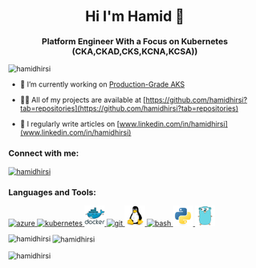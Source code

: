<h1 align="center">Hi I'm Hamid 👋</h1>
<h3 align="center">Platform Engineer With a Focus on Kubernetes (CKA,CKAD,CKS,KCNA,KCSA))</h3>

<p align="left"> <img src="https://komarev.com/ghpvc/?username=hamidhirsi&label=Profile%20views&color=0e75b6&style=flat" alt="hamidhirsi" /> </p>

- 🔭 I’m currently working on [Production-Grade AKS](https://github.com/hamidhirsi/UltimateProjectAKS)

- 👨‍💻 All of my projects are available at [https://github.com/hamidhirsi?tab=repositories](https://github.com/hamidhirsi?tab=repositories)

- 📝 I regularly write articles on [www.linkedin.com/in/hamidhirsi](www.linkedin.com/in/hamidhirsi)

<h3 align="left">Connect with me:</h3>
<p align="left">
<a href="https://linkedin.com/in/hamidhirsi" target="blank"><img align="center" src="https://raw.githubusercontent.com/rahuldkjain/github-profile-readme-generator/master/src/images/icons/Social/linked-in-alt.svg" alt="hamidhirsi" height="30" width="40" /></a>
</p>

<h3 align="left">Languages and Tools:</h3>
<p align="left">
  <a href="https://azure.microsoft.com/en-in/" target="_blank" rel="noreferrer">
    <img src="https://www.vectorlogo.zone/logos/microsoft_azure/microsoft_azure-icon.svg" alt="azure" width="40" height="40"/>
  </a>
  <a href="https://kubernetes.io" target="_blank" rel="noreferrer">
    <img src="https://www.vectorlogo.zone/logos/kubernetes/kubernetes-icon.svg" alt="kubernetes" width="40" height="40"/>
  </a>
  <a href="https://www.docker.com/" target="_blank" rel="noreferrer">
    <img src="https://raw.githubusercontent.com/devicons/devicon/master/icons/docker/docker-original-wordmark.svg" alt="docker" width="40" height="40"/>
  </a>
  <a href="https://git-scm.com/" target="_blank" rel="noreferrer">
    <img src="https://www.vectorlogo.zone/logos/git-scm/git-scm-icon.svg" alt="git" width="40" height="40"/>
  </a>
  <a href="https://www.linux.org/" target="_blank" rel="noreferrer">
    <img src="https://raw.githubusercontent.com/devicons/devicon/master/icons/linux/linux-original.svg" alt="linux" width="40" height="40"/>
  </a>
  <a href="https://www.gnu.org/software/bash/" target="_blank" rel="noreferrer">
    <img src="https://www.vectorlogo.zone/logos/gnu_bash/gnu_bash-icon.svg" alt="bash" width="40" height="40"/>
  </a>
  <a href="https://www.python.org" target="_blank" rel="noreferrer">
    <img src="https://raw.githubusercontent.com/devicons/devicon/master/icons/python/python-original.svg" alt="python" width="40" height="40"/>
  </a>
  <a href="https://golang.org" target="_blank" rel="noreferrer">
    <img src="https://raw.githubusercontent.com/devicons/devicon/master/icons/go/go-original.svg" alt="go" width="40" height="40"/>
  </a>
</p>


<p><img align="left" src="https://github-readme-stats.vercel.app/api/top-langs?username=hamidhirsi&show_icons=true&locale=en&layout=compact" alt="hamidhirsi" /></p>

<p>&nbsp;<img align="center" src="https://github-readme-stats.vercel.app/api?username=hamidhirsi&show_icons=true&locale=en" alt="hamidhirsi" /></p>

<p><img align="center" src="https://github-readme-streak-stats.herokuapp.com/?user=hamidhirsi&" alt="hamidhirsi" /></p>
